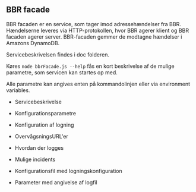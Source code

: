 
BBR facade
-------------

BBR facaden er en service, som tager imod adressehændelser fra BBR. Hændelserne leveres via HTTP-protokollen,
hvor BBR agerer klient og BBR facaden agerer server. BBR-facaden gemmer de modtagne hændelser i Amazons DynamoDB.

Servicebeskrivelsen findes i doc folderen.

Køres ```node bbrFacade.js --help``` fås en kort beskrivelse af de mulige parametre, som servicen kan startes op med.

Alle parametre kan angives enten på kommandolinjen eller via environment variables.

- Servicebeskrivelse
- Konfigurationsparametre
- Konfiguration af logning
- OvervågsningsURL'er
- Hvordan der logges
- Mulige incidents

- Konfigurationsfil med logningskonfiguration
- Parameter med angivelse af logfil
